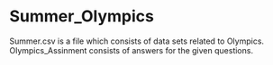 # Summer_Olympics

Summer.csv is a file which consists of data sets related to Olympics.
Olympics_Assinment consists of answers for the given questions.

 
